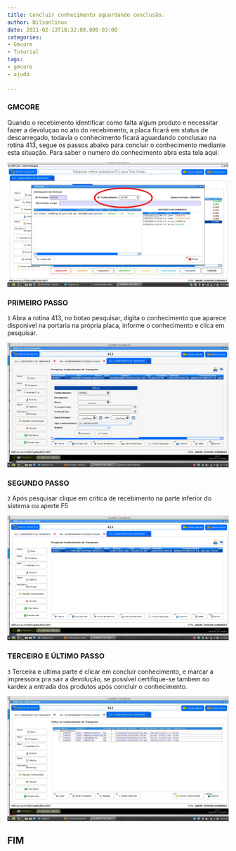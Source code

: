```yaml
---
title: Concluir conhecimento aguardando conclusão.
author: Nilsonlinux
date: 2021-02-13T18:32:00.000-03:00
categories:
- Gmcore
- Tutorial
tags:
- gmcore
- ajuda

---
```



### GMCORE

Quando o recebimento identificar como falta algum produto e necessitar fazer a devoluçao no ato
do recebimento, a placa ficará em status de descarregado, todavia o conhecimento ficará
aguardando conclusao na rotina 413, segue os passos abaixo para concluir o conhecimento
mediante esta situação.
Para saber o numero do conhecimento abra esta tela aqui:

![imagem 1](https://raw.githubusercontent.com/sistemanpdvs/sistemanpdvs.github.io/master/assets/img/sample/gm1.png)

### PRIMEIRO PASSO

`1` Abra a rotina 413, no botao pesquisar, digita o conhecimento que aparece disponivel na
portaria na própria placa, informe o conhecimento e clica em pesquisar.

![imagem 2](https://raw.githubusercontent.com/sistemanpdvs/sistemanpdvs.github.io/master/assets/img/sample/gm2.png)

### SEGUNDO PASSO

`2` Após pesquisar clique em critica de recebimento na parte inferior do sistema ou aperte F5

![imagem 3](https://raw.githubusercontent.com/sistemanpdvs/sistemanpdvs.github.io/master/assets/img/sample/gm3.png)

### TERCEIRO E ÚLTIMO PASSO

`3` Terceira e ultima parte é clicar em concluir conhecimento, e marcar a impressora pra sair a
devolução, se possível certifique-se tambem no kardex a entrada dos produtos após concluir
o conhecimento.

![imagem 4](https://raw.githubusercontent.com/sistemanpdvs/sistemanpdvs.github.io/master/assets/img/sample/gm4.png)



## FIM
